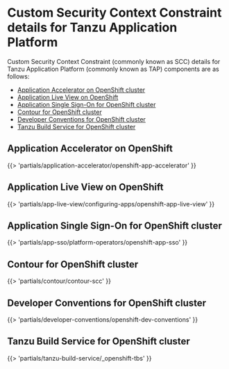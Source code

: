 # Custom Security Context Constraint details for Tanzu Application Platform

Custom Security Context Constraint (commonly known as SCC) details for 
Tanzu Application Platform (commonly known as TAP) components are as follows:

- [Application Accelerator on OpenShift cluster](#acc-scc)
- [Application Live View on OpenShift](#alv-scc)
- [Application Single Sign-On for OpenShift cluster](#app-sso-scc)
- [Contour for OpenShift cluster](#contour-scc)
- [Developer Conventions for OpenShift cluster](#dev-conv-scc)
- [Tanzu Build Service for OpenShift cluster](#tbs-scc)

## <a id='acc-scc'></a>Application Accelerator on OpenShift

<!-- The below partial is in the docs-tap/partials directory -->

{{> 'partials/application-accelerator/openshift-app-accelerator' }}

## <a id='alv-scc'></a>Application Live View on OpenShift

<!-- The below partial is in the docs-tap/partials directory -->

{{> 'partials/app-live-view/configuring-apps/openshift-app-live-view' }}

## <a id='app-sso-scc'></a>Application Single Sign-On for OpenShift cluster

<!-- The below partial is in the docs-tap/partials directory -->

{{> 'partials/app-sso/platform-operators/openshift-app-sso' }}

## <a id='contour-scc'></a> Contour for OpenShift cluster

<!-- The below partial is in the docs-tap/partials directory -->

{{> 'partials/contour/contour-scc' }}

## <a id='dev-conv-scc'></a>Developer Conventions for OpenShift cluster

<!-- The below partial is in the docs-tap/partials directory -->

{{> 'partials/developer-conventions/openshift-dev-conventions' }}

## <a id='tbs-scc'></a>Tanzu Build Service for OpenShift cluster

<!-- The below partial is in the docs-tap/partials directory -->

{{> 'partials/tanzu-build-service/_openshift-tbs' }}

